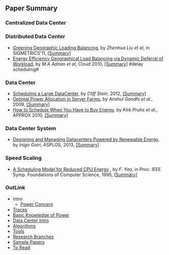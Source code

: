 Paper Summary
---

### Centralized Data Center

### Distributed Data Center
- [Greening Geographic Loading Balancing](http://dl.acm.org/citation.cfm?id=1993767), by *Zhenhua Liu et al*, in SIGMETRICS'11, [[Summary]](https://github.com/hxwang/Seminar/blob/master/Paper-Summary/LiuL11_Greening-Geographical-Load-Balancing.md)
- [Energy Efficiency Geographical Load Balancing via Dynamic Deferral of Workload](http://dl.acm.org/citation.cfm?id=2353793), by *M.A Adnan et al*, Cloud 2010, [[Summary]](https://github.com/hxwang/Seminar/blob/master/Paper-Summary/AdnanS12_Energy-Efficient-Geographical-and-Load-Balancing-via-Dynamic-Deferral-of-Workload.md) #delay scheduling#

### Data Center 
- [Scheduling a Large DataCenter](http://www.nii.ac.jp/shonan/seminar011/files/2012/02/stein.pdf), by *Cliff Stein*, 2012, [[Summary]](https://github.com/hxwang/Seminar/blob/master/Paper-Summary/Stein12_Scheduling-a-DataCenter.md)
- [Optimal Power Allocation in Server Farms](http://www3.cs.stonybrook.edu/~anshul/sigmetrics_2009_tech.pdf), by *Anshul Gandhi et al.*, 2009, [[Summary]](https://github.com/hxwang/Seminar/blob/master/Paper-Summary/Gandhi09_Optimal-Power-Allocation-in-Server-Farms.md)
- [How to Schedule When You Have to Buy Energy](http://link.springer.com/chapter/10.1007%2F978-3-642-15369-3_27#page-1), by *Kirk Pruhs et al.*, APPROX 2010, [[Summary]](https://github.com/hxwang/Seminar/blob/master/Paper-Summary/PruhsS10_How-to-Schedule-When-You-Have-to-Buy-Your-Energy.md)

### Data Center System
- [Designing and Managing Datacenters Powered by Renewable Energy](http://ieeexplore.ieee.org/xpl/articleDetails.jsp?arnumber=6756707), by *Inigo Goiri*, ASPLOS, 2013, [[Summary]](https://github.com/hxwang/Seminar/blob/master/Paper-Summary/GoiriIK13_Designing-and-Managing-Datacenters-Powered-by-Renewable-Energy.md)

### Speed Scaling
- [A Scheduling Model for Reduced CPU Energy](http://ieeexplore.ieee.org/xpls/abs_all.jsp?arnumber=492493&tag=1)
, by *F. Yao*, in Proc. IEEE Symp. Foundations of Computer Science, 1995, 
[[Summary]](https://github.com/hxwang/Seminar/blob/master/Paper-Summary/Yao95-A-Scheduling-Model-for-Reduced-CPU-Energy.md)



### OutLink
- Intro
  - [Power Concern](https://github.com/hxwang/Seminar/blob/master/Paper-Summary/PowerConcern.md)
- [Traces](https://github.com/hxwang/Seminar/tree/master/Paper-Summary/traces)
- [Basic Knowledge of Power](https://github.com/hxwang/Seminar/tree/master/Paper-Summary/basic)
- [Data Center Intro](https://github.com/hxwang/Seminar/tree/master/Paper-Summary/data-center)
- [Algorithms](https://github.com/hxwang/Seminar/tree/master/Paper-Summary/algorithms)
- [Tools](https://github.com/hxwang/Seminar/tree/master/Paper-Summary/tools)
- [Research Branches](https://github.com/hxwang/Seminar/blob/master/Paper-Summary/Research-Branches.md)
- [Sample Papers](https://github.com/hxwang/Seminar/blob/master/Paper-Summary/SamplePaper.md)
- [To Read](https://github.com/hxwang/Seminar/blob/master/Paper-Summary/ReadingList.md)

